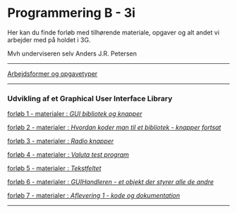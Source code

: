 # Programmering B - 3i

Her kan du finde forløb med tilhørende materiale, opgaver og alt andet vi arbejder med på holdet i 3G.

Mvh underviseren selv Anders J.R. Petersen

---

[Arbejdsformer og opgavetyper](arbejdsformer/arbejdsformer.md)

---

### Udvikling af et Graphical User Interface Library

[forløb 1 - materialer : *GUI bibliotek og knapper*](forlob1_guilib_knapper/forlob1_guilib_knapper.md)

[forløb 2 - materialer : *Hvordan koder man til et bibliotek - knapper fortsat*](forlob2_gui_knapper2/forlob2.md)

[forløb 3 - materialer : *Radio knapper*](forlob3_radio_knapper/forlob3_radio.md)

[forløb 4 - materialer : *Valuta test program*](forlob4_test_program/forlob4_test_program.md)

[forløb 5 - materialer : *Tekstfeltet*](forlob5_textfield/forlob5_textfield.md)

[forløb 6 - materialer : *GUIHandleren - et objekt der styrer alle de andre*](forlob6_guiHandler/forlob6_guiHandler.md)

[forløb 7 - materialer : *Aflevering 1 - kode og dokumentation*](forlob7_Aflevering1/forlob7_Aflevering1.md)

---
